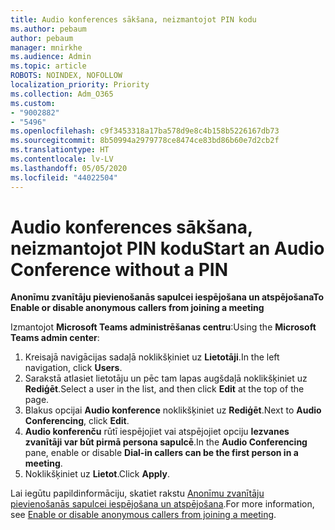 ```yaml
---
title: Audio konferences sākšana, neizmantojot PIN kodu
ms.author: pebaum
author: pebaum
manager: mnirkhe
ms.audience: Admin
ms.topic: article
ROBOTS: NOINDEX, NOFOLLOW
localization_priority: Priority
ms.collection: Adm_O365
ms.custom:
- "9002882"
- "5496"
ms.openlocfilehash: c9f3453318a17ba578d9e8c4b158b5226167db73
ms.sourcegitcommit: 8b50994a2979778ce8474ce83bd86b60e7d2cb2f
ms.translationtype: HT
ms.contentlocale: lv-LV
ms.lasthandoff: 05/05/2020
ms.locfileid: "44022504"
---
```

# <a name="start-an-audio-conference-without-a-pin"></a><span data-ttu-id="7ccf0-102">Audio konferences sākšana, neizmantojot PIN kodu</span><span class="sxs-lookup"><span data-stu-id="7ccf0-102">Start an Audio Conference without a PIN</span></span>

<span data-ttu-id="7ccf0-103">**Anonīmu zvanītāju pievienošanās sapulcei iespējošana un atspējošana**</span><span class="sxs-lookup"><span data-stu-id="7ccf0-103">**To Enable or disable anonymous callers from joining a meeting**</span></span>

<span data-ttu-id="7ccf0-104">Izmantojot **Microsoft Teams administrēšanas centru**:</span><span class="sxs-lookup"><span data-stu-id="7ccf0-104">Using the **Microsoft Teams admin center**:</span></span>

1. <span data-ttu-id="7ccf0-105">Kreisajā navigācijas sadaļā noklikšķiniet uz **Lietotāji**.</span><span class="sxs-lookup"><span data-stu-id="7ccf0-105">In the left navigation, click **Users**.</span></span>
2. <span data-ttu-id="7ccf0-106">Sarakstā atlasiet lietotāju un pēc tam lapas augšdaļā noklikšķiniet uz **Rediģēt**.</span><span class="sxs-lookup"><span data-stu-id="7ccf0-106">Select a user in the list, and then click **Edit** at the top of the page.</span></span>
3. <span data-ttu-id="7ccf0-107">Blakus opcijai **Audio konference** noklikšķiniet uz **Rediģēt**.</span><span class="sxs-lookup"><span data-stu-id="7ccf0-107">Next to **Audio Conferencing**, click **Edit**.</span></span>
4. <span data-ttu-id="7ccf0-108">**Audio konferenču** rūtī iespējojiet vai atspējojiet opciju **Iezvanes zvanītāji var būt pirmā persona sapulcē**.</span><span class="sxs-lookup"><span data-stu-id="7ccf0-108">In the **Audio Conferencing** pane, enable or disable **Dial-in callers can be the first person in a meeting**.</span></span>
5. <span data-ttu-id="7ccf0-109">Noklikšķiniet uz **Lietot**.</span><span class="sxs-lookup"><span data-stu-id="7ccf0-109">Click **Apply**.</span></span>

<span data-ttu-id="7ccf0-110">Lai iegūtu papildinformāciju, skatiet rakstu [Anonīmu zvanītāju pievienošanās sapulcei iespējošana un atspējošana](https://docs.microsoft.com/microsoftteams/start-an-audio-conference-over-the-phone-without-a-pin-in-teams).</span><span class="sxs-lookup"><span data-stu-id="7ccf0-110">For more information, see [Enable or disable anonymous callers from joining a meeting](https://docs.microsoft.com/microsoftteams/start-an-audio-conference-over-the-phone-without-a-pin-in-teams).</span></span>
